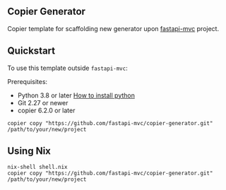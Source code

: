 ## Copier Generator

Copier template for scaffolding new generator upon [fastapi-mvc](https://github.com/fastapi-mvc/fastapi-mvc) project.

## Quickstart

To use this template outside `fastapi-mvc`:

Prerequisites:

* Python 3.8 or later [How to install python](https://docs.python-guide.org/starting/installation)
* Git 2.27 or newer
* copier 6.2.0 or later

```shell
copier copy "https://github.com/fastapi-mvc/copier-generator.git" /path/to/your/new/project
```

## Using Nix

```shell
nix-shell shell.nix
copier copy "https://github.com/fastapi-mvc/copier-generator.git" /path/to/your/new/project
```

